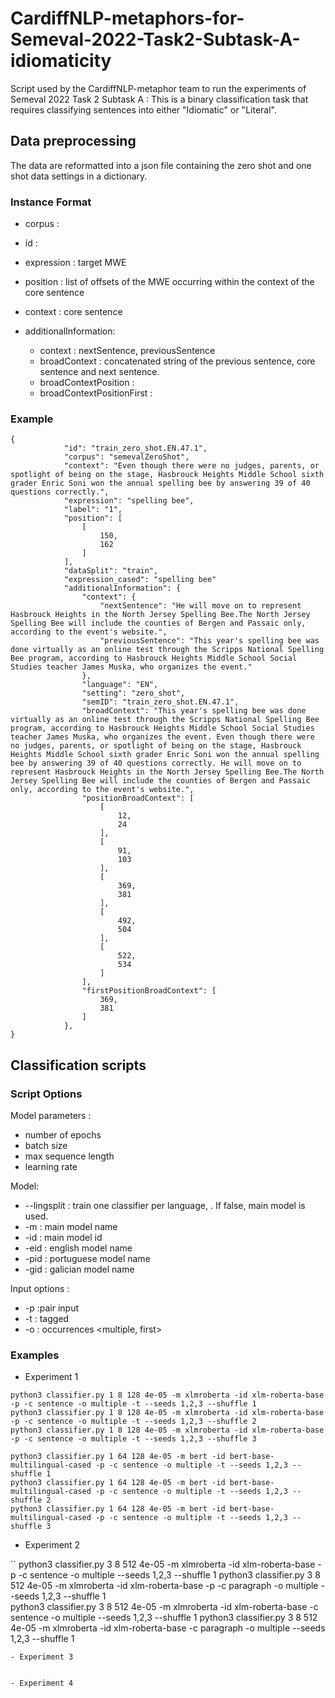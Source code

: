 # CardiffNLP-metaphors-for-Semeval-2022-Task2-Subtask-A-idiomaticity
Script used by the CardiffNLP-metaphor team to run the experiments of Semeval 2022 Task 2 Subtask A : This is a binary classification task that requires classifying sentences into either "Idiomatic" or "Literal".

## Data preprocessing 

The data are reformatted into a json file containing the zero shot and one shot data settings in a dictionary.

### Instance Format
- corpus :
- id :
- expression : target MWE
- position : list of offsets of the MWE occurring within the context of the core sentence
- context : core sentence

- additionalInformation:
  - context : nextSentence, previousSentence
  - broadContext : concatenated string of the previous sentence, core sentence and next sentence.
  - broadContextPosition :
  - broadContextPositionFirst :

### Example
```
{
			"id": "train_zero_shot.EN.47.1",
			"corpus": "semevalZeroShot",
			"context": "Even though there were no judges, parents, or spotlight of being on the stage, Hasbrouck Heights Middle School sixth grader Enric Soni won the annual spelling bee by answering 39 of 40 questions correctly.",
			"expression": "spelling bee",
			"label": "1",
			"position": [
				[
					150,
					162
				]
			],
			"dataSplit": "train",
			"expression_cased": "spelling bee"
			"additionalInformation": {
				"context": {
					"nextSentence": "He will move on to represent Hasbrouck Heights in the North Jersey Spelling Bee.The North Jersey Spelling Bee will include the counties of Bergen and Passaic only, according to the event's website.",
					"previousSentence": "This year's spelling bee was done virtually as an online test through the Scripps National Spelling Bee program, according to Hasbrouck Heights Middle School Social Studies teacher James Muska, who organizes the event."
				},
				"language": "EN",
				"setting": "zero_shot",
				"semID": "train_zero_shot.EN.47.1",
				"broadContext": "This year's spelling bee was done virtually as an online test through the Scripps National Spelling Bee program, according to Hasbrouck Heights Middle School Social Studies teacher James Muska, who organizes the event. Even though there were no judges, parents, or spotlight of being on the stage, Hasbrouck Heights Middle School sixth grader Enric Soni won the annual spelling bee by answering 39 of 40 questions correctly. He will move on to represent Hasbrouck Heights in the North Jersey Spelling Bee.The North Jersey Spelling Bee will include the counties of Bergen and Passaic only, according to the event's website.",
				"positionBroadContext": [
					[
						12,
						24
					],
					[
						91,
						103
					],
					[
						369,
						381
					],
					[
						492,
						504
					],
					[
						522,
						534
					]
				],
				"firstPositionBroadContext": [
					369,
					381
				]
			},
}
```


## Classification scripts

### Script Options

Model parameters :
- number of epochs
- batch size
- max sequence length
- learning rate

Model:
- --lingsplit : train one classifier per language, <boolean>. If false, main model is used.
- -m : main model name
- -id : main model id
- -eid : english model name
- -pid : portuguese model name
- -gid : galician model name


Input options :
- -p :pair input <boolean>
- -t : tagged <boolean>
- -o : occurrences <multiple, first>




### Examples 


- Experiment 1
```
python3 classifier.py 1 8 128 4e-05 -m xlmroberta -id xlm-roberta-base -p -c sentence -o multiple -t --seeds 1,2,3 --shuffle 1
python3 classifier.py 1 8 128 4e-05 -m xlmroberta -id xlm-roberta-base -p -c sentence -o multiple -t --seeds 1,2,3 --shuffle 2
python3 classifier.py 1 8 128 4e-05 -m xlmroberta -id xlm-roberta-base -p -c sentence -o multiple -t --seeds 1,2,3 --shuffle 3

python3 classifier.py 1 64 128 4e-05 -m bert -id bert-base-multilingual-cased -p -c sentence -o multiple -t --seeds 1,2,3 --shuffle 1    
python3 classifier.py 1 64 128 4e-05 -m bert -id bert-base-multilingual-cased -p -c sentence -o multiple -t --seeds 1,2,3 --shuffle 2 
python3 classifier.py 1 64 128 4e-05 -m bert -id bert-base-multilingual-cased -p -c sentence -o multiple -t --seeds 1,2,3 --shuffle 3  
```
	
- Experiment 2
	
``
python3 classifier.py 3 8 512 4e-05 -m xlmroberta -id xlm-roberta-base -p -c sentence -o multiple  --seeds 1,2,3 --shuffle 1 
python3 classifier.py 3 8 512 4e-05 -m xlmroberta -id xlm-roberta-base -p -c paragraph -o multiple  --seeds 1,2,3 --shuffle 1    
python3 classifier.py 3 8 512 4e-05 -m xlmroberta -id xlm-roberta-base -c sentence -o multiple  --seeds 1,2,3 --shuffle 1 
python3 classifier.py 3 8 512 4e-05 -m xlmroberta -id xlm-roberta-base -c paragraph -o multiple --seeds 1,2,3 --shuffle 1    
	
```
- Experiment 3
	
```
	
```
- Experiment 4
```
	
```
